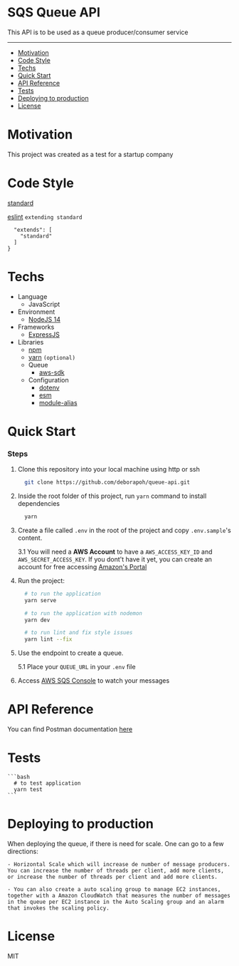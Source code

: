 # SQS Queue API
This API is to be used as a queue producer/consumer service

---

- [Motivation](#motivation)
- [Code Style](#code-style)
- [Techs](#techs)
- [Quick Start](#quick-start)
- [API Reference](#api-reference)
- [Tests](#tests)
- [Deploying to production](#deploying-to-production)
- [License](#license)

# Motivation
This project was created as a test for a startup company

# Code Style

[standard](https://standardjs.com)

[eslint](https://marketplace.visualstudio.com/items?itemName=dbaeumer.vscode-eslint)
`extending standard`
  ```{
    "extends": [
      "standard"
    ]
  }
  ```

# Techs
- Language
    - JavaScript
- Environment
    - [NodeJS 14](https://nodejs.org/docs/v14.17.0/api)
- Frameworks
    - [ExpressJS](https://expressjs.com/pt-br/)
- Libraries
    - [npm](https://www.npmjs.com/)
    - [yarn](https://yarnpkg.com/) `(optional)`
    - Queue
        - [aws-sdk](https://docs.aws.amazon.com/AWSJavaScriptSDK/latest/AWS/SQS.html)
    - Configuration
        - [dotenv](https://www.npmjs.com/package/dotenv)
        - [esm](https://www.npmjs.com/package/esm)
        - [module-alias](https://www.npmjs.com/package/module-alias)


# Quick Start


### Steps
1. Clone this repository into your local machine using http or
    ssh
    ```bash
      git clone https://github.com/deborapoh/queue-api.git
    ```


2. Inside the root folder of this project, run `yarn` command to install dependencies
    ```bash
      yarn
    ```


3. Create a file called `.env` in the root of the project and copy `.env.sample`'s content.

    3.1 You will need a **AWS Account** to have a `AWS_ACCESS_KEY_ID` and `AWS_SECRET_ACCESS_KEY`. If you dont't have it yet, you can create an account for free accessing [Amazon's Portal](https://portal.aws.amazon.com/billing/signup)


4. Run the project:
    ```bash
      # to run the application
      yarn serve

      # to run the application with nodemon
      yarn dev

      # to run lint and fix style issues
      yarn lint --fix
    ```

5. Use the endpoint to create a queue.

      5.1 Place your `QUEUE_URL` in your `.env` file

6. Access [AWS SQS Console](https://console.aws.amazon.com/sqs) to watch your messages


# API Reference

You can find Postman documentation [here](https://documenter.getpostman.com/view/1786741/TzzEmtLn)


# Tests
    ```bash
      # to test application
      yarn test
    ```


# Deploying to production
  When deploying the queue, if there is need for scale. One can go to a few directions:

    - Horizontal Scale which will increase de number of message producers. You can increase the number of threads per client, add more clients, or increase the number of threads per client and add more clients.

    - You can also create a auto scaling group to manage EC2 instances, together with a Amazon CloudWatch that measures the number of messages in the queue per EC2 instance in the Auto Scaling group and an alarm that invokes the scaling policy.


# License
MIT
